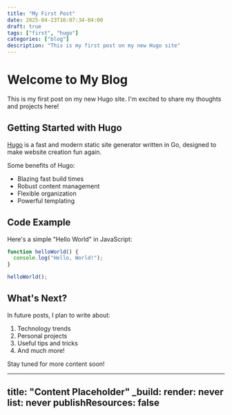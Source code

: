 ```yaml
---
title: "My First Post"
date: 2025-04-23T16:07:34-04:00
draft: true
tags: ["first", "hugo"]
categories: ["blog"]
description: "This is my first post on my new Hugo site"
---
```


# Welcome to My Blog

This is my first post on my new Hugo site. I'm excited to share my thoughts and projects here!

## Getting Started with Hugo

[Hugo](https://gohugo.io/) is a fast and modern static site generator written in Go, designed to make website creation fun again.

Some benefits of Hugo:

- Blazing fast build times
- Robust content management
- Flexible organization
- Powerful templating

## Code Example

Here's a simple "Hello World" in JavaScript:

```javascript
function helloWorld() {
  console.log("Hello, World!");
}

helloWorld();
```

## What's Next?

In future posts, I plan to write about:

1. Technology trends
2. Personal projects
3. Useful tips and tricks
4. And much more!

Stay tuned for more content soon!

---
title: "Content Placeholder"
_build:
  render: never
  list: never
  publishResources: false
---

